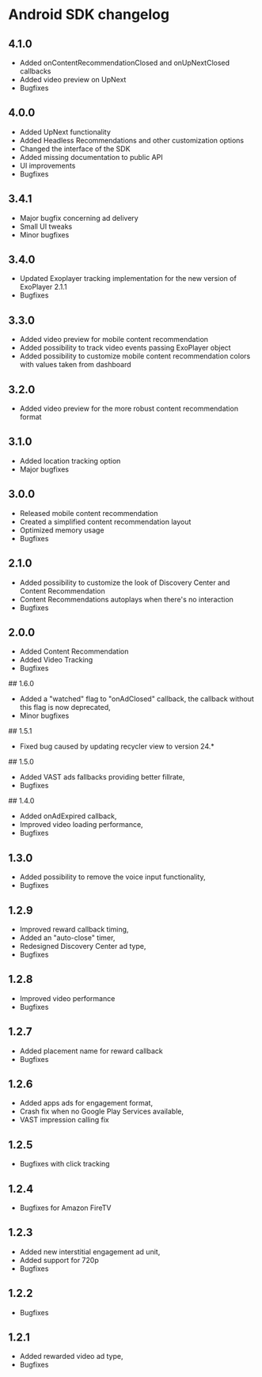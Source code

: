 # Android SDK changelog

## 4.1.0
- Added onContentRecommendationClosed and onUpNextClosed callbacks
- Added video preview on UpNext
- Bugfixes

## 4.0.0
- Added UpNext functionality
- Added Headless Recommendations and other customization options
- Changed the interface of the SDK
- Added missing documentation to public API
- UI improvements
- Bugfixes

## 3.4.1
- Major bugfix concerning ad delivery
- Small UI tweaks
- Minor bugfixes

## 3.4.0
- Updated Exoplayer tracking implementation for the new version of ExoPlayer 2.1.1
- Bugfixes

## 3.3.0
- Added video preview for mobile content recommendation
- Added possibility to track video events passing ExoPlayer object
- Added possibility to customize mobile content recommendation colors with values taken from dashboard 

## 3.2.0
- Added video preview for the more robust content recommendation format

## 3.1.0
- Added location tracking option
- Major bugfixes

## 3.0.0

- Released mobile content recommendation
- Created a simplified content recommendation layout
- Optimized memory usage
- Bugfixes

## 2.1.0

- Added possibility to customize the look of Discovery Center and Content Recommendation
- Content Recommendations autoplays when there's no interaction
- Bugfixes

## 2.0.0

- Added Content Recommendation
- Added Video Tracking
- Bugfixes

## 1.6.0

- Added a "watched" flag to "onAdClosed" callback, the callback without this flag is now deprecated,
- Minor bugfixes

## 1.5.1

- Fixed bug caused by updating recycler view to version 24.* 

## 1.5.0

- Added VAST ads fallbacks providing better fillrate,
- Bugfixes

## 1.4.0

- Added onAdExpired callback,
- Improved video loading performance,
- Bugfixes

## 1.3.0

- Added possibility to remove the voice input functionality,
- Bugfixes

## 1.2.9

- Improved reward callback timing,
- Added an "auto-close" timer,
- Redesigned Discovery Center ad type,
- Bugfixes

## 1.2.8

- Improved video performance
- Bugfixes

## 1.2.7

- Added placement name for reward callback
- Bugfixes

## 1.2.6

- Added apps ads for engagement format,
- Crash fix when no Google Play Services available,
- VAST impression calling fix

## 1.2.5

- Bugfixes with click tracking

## 1.2.4

- Bugfixes for Amazon FireTV

## 1.2.3

- Added new interstitial engagement ad unit,
- Added support for 720p
- Bugfixes

## 1.2.2

- Bugfixes

## 1.2.1

- Added rewarded video ad type,
- Bugfixes
